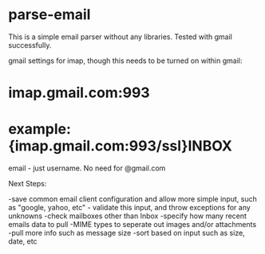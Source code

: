 # parse-email

This is a simple email parser without any libraries.
Tested with gmail successfully.

 gmail settings for imap, though this needs to be turned on within gmail:
 # imap.gmail.com:993
 # example: {imap.gmail.com:993/ssl}INBOX
 
 email - just username. No need for @gmail.com
 
 Next Steps:
 
 -save common email client configuration and allow more simple input, such as "google, yahoo, etc" - validate this input, and throw exceptions for any unknowns
 -check mailboxes other than Inbox
 -specify how many recent emails data to pull
 -MIME types to seperate out images and/or attachments
 -pull more info such as message size
 -sort based on input such as size, date, etc
